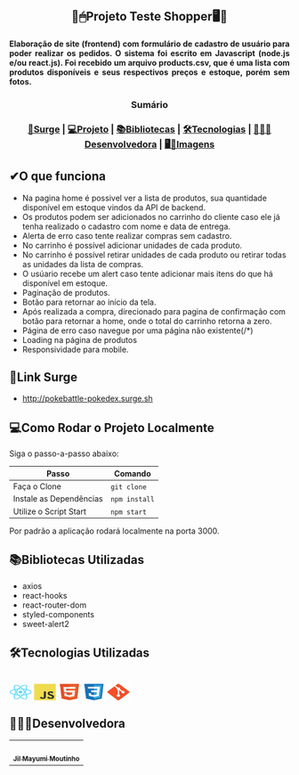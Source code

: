 <h2 align="center">🛒🖱Projeto Teste Shopper🖥️🛒 </h2>

<h4 align="justify">
Elaboração de site (frontend) com formulário de cadastro de usuário para poder realizar os pedidos. 
O sistema foi escrito em Javascript (node.js e/ou react.js).
Foi recebido um arquivo products.csv, que é uma lista com produtos disponíveis e seus respectivos preços e estoque, porém sem fotos.
<h4/>

<h3 align="center"> Sumário </h3>

<h3 align="center">

[🔗Surge](#link-surge) | [💻Projeto](#💻como-rodar-o-projeto-localmente) | [📚Bibliotecas](#bibliotecas-utilizadas) | [🛠️Tecnologias](#tecnologias-utilizadas) | [👩🏻‍💻Desenvolvedora](#👩🏻‍💻desenvolvedora) | [🖥️📱Imagens](#imagens)

</h3>

## ✔O que funciona

  - Na pagina home é possivel ver a lista de produtos, sua quantidade disponível em estoque vindos da API de backend.
  - Os produtos podem ser adicionados no carrinho do cliente caso ele já tenha realizado o cadastro com nome e data de entrega.
  - Alerta de erro caso tente realizar compras sem cadastro.
  - No carrinho é possível adicionar unidades de cada produto.
  - No carrinho é possível retirar unidades de cada produto ou retirar todas as unidades da lista de compras.
  - O usúario recebe um alert caso tente adicionar mais itens do que há disponível em estoque.
  - Paginação de produtos.
  - Botão para retornar ao início da tela.
  - Após realizada a compra, direcionado para pagina de confirmação com botão para retornar a home, onde o total do carrinho retorna a zero.
  - Página de erro caso navegue por uma página não existente(/*)
  - Loading na página de produtos
  - Responsividade para mobile.

## 🔗Link Surge

- http://pokebattle-pokedex.surge.sh

## 💻Como Rodar o Projeto Localmente

Siga o passo-a-passo abaixo:

| Passo                   | Comando       |
| ----------------------- | ------------- |
| Faça o Clone            | `git clone`   |
| Instale as Dependências | `npm install` |
| Utilize o Script Start  | `npm start`   |

Por padrão a aplicação rodará localmente na porta 3000.

## 📚Bibliotecas Utilizadas

- axios
- react-hooks
- react-router-dom
- styled-components
- sweet-alert2

## 🛠Tecnologias Utilizadas

 <div style="display: inline_block"><br>
  <img align="center" alt="React" height="30" width="40" src="https://raw.githubusercontent.com/devicons/devicon/master/icons/react/react-original.svg">
  <img align="center" alt="JavaScript" height="30" width="40" src="https://github.com/devicons/devicon/blob/master/icons/javascript/javascript-original.svg">
  <img align="center" alt="HTML" height="30" width="40" src="https://raw.githubusercontent.com/devicons/devicon/master/icons/html5/html5-original.svg">
  <img align="center" alt="CSS" height="30" width="40" src="https://raw.githubusercontent.com/devicons/devicon/master/icons/css3/css3-original.svg">
  <img align="center" alt="Git" height="30" width="40" src="https://raw.githubusercontent.com/devicons/devicon/master/icons/git/git-original.svg"> 
</div>

<h2 align="center">

## 👩🏻‍💻Desenvolvedora

</h2>
<table align="center">
  <tr>
    <td align="center"><a href="https://github.com/JilMayumiMoutinho"><img style="border-radius: 50%;" src="https://avatars.githubusercontent.com/u/104766367?v=4" width="100px;" alt=""/><br /><sub><b>Jil Mayumi Moutinho</b></sub></a>
  </td> 
  </tr>
</table>
